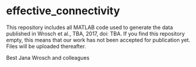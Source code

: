 # effective_connectivity
This repository includes all MATLAB code used to generate the data published in Wrosch et al., TBA, 2017, doi: TBA.
If you find this repository empty, this means that our work has not been accepted for publication yet. 
Files will be uploaded thereafter.

Best
Jana Wrosch and colleagues
